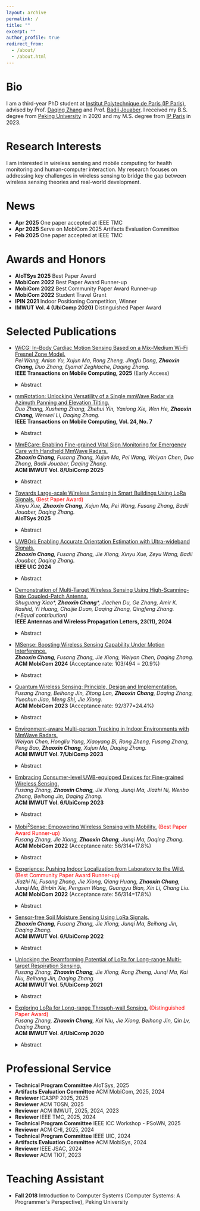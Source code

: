 ```yaml
---
layout: archive
permalink: /
title: ""
excerpt: ""
author_profile: true
redirect_from: 
  - /about/
  - /about.html
---
```


Bio
======
I am a third-year PhD student at [Institut Polytechnique de Paris (IP Paris)](https://www.ip-paris.fr/en), advised by Prof. [Daqing Zhang](https://scholar.google.com.hk/citations?hl=en&user=qn8CqEYAAAAJ&view_op=list_works&sortby=pubdate) and Prof. [Badii Jouaber](https://badiijouaber.wp.imtbs-tsp.eu/en/biography/). I received my B.S. degree from [Peking University](https://english.pku.edu.cn/) in 2020 and my M.S. degree from [IP Paris](https://www.ip-paris.fr/en) in 2023.

Research Interests
======
I am interested in wireless sensing and mobile computing for health monitoring and human-computer interaction. My research focuses on addressing key challenges in wireless sensing to bridge the gap between wireless sensing theories and real-world development.

News
======

- **Apr 2025** One paper accepted at IEEE TMC
- **Apr 2025** Serve on MobiCom 2025 Artifacts Evaluation Committee
- **Feb 2025** One paper accepted at IEEE TMC


Awards and Honors
======

- **AIoTSys 2025** Best Paper Award
- **MobiCom 2022** Best Paper Award Runner-up
- **MobiCom 2022** Best Community Paper Award Runner-up
- **MobiCom 2022** Student Travel Grant
- **IPIN 2021** Indoor Positioning Competition, Winner
- **IMWUT Vol. 4 (UbiComp 2020)** Distinguished Paper Award

Selected Publications
======

- [WiCG: In-Body Cardiac Motion Sensing Based on a Mix-Medium Wi-Fi Fresnel Zone Model.](https://ieeexplore.ieee.org/document/10978106)\
  *Pei Wang, Anlan Yu, Xujun Ma, Rong Zheng, Jingfu Dong, <strong>Zhaoxin Chang</strong>, Duo Zhang, Djamal Zeghlache, Daqing Zhang.*\
  **IEEE Transactions on Mobile Computing, 2025** (Early Access)
  <details>
    <summary>Abstract</summary>
    <div style="font-size: smaller;">
    Cardiovascular diseases (CVDs) are a leading cause of mortality worldwide, highlighting the critical need for accurate and continuous heart health monitoring. Electrocardiograms (ECG), considered as the golden standard for diagnosing and monitoring heart-related conditions, offer precise measurements but require direct skin contact, limiting their practicality for long-term and everyday use. On the other hand, existing RF sensing techniques that analyze signals reflected off the skin struggle to distinguish micro cardiac motions of the heart due to weak motion amplitude and respiration interference at the chest wall. To overcome these limitations, we introduce WiCG, a novel contact-less cardiac motion monitoring system that employs 2.4 GHz Wi-Fi signals to penetrate the chest and detect subtle cardiac movements. A mix-medium Wi-Fi Fresnel zone model is developed to explain the enhanced phase sensitivity of in-body Wi-Fi signals, which is crucial for accurately detecting cardiac motions. By strategically positioning antennas near the heart, WiCG captures ventricular motions effectively. A novel cardiac Doppler method is proposed to suppress phase noise and interference from static paths and extract the time interval between the systole and diastole of the ventricular. Extensive experiments demonstrate that the proposed system can robustly estimate the R-R and Q-T intervals of human cardiac cycles across 21 subjects and different environments with an average accuracy of 99.22% and 92.8%, achieving performance comparable to ECG.
      </div>
  </details>

- [mmRotation: Unlocking Versatility of a Single mmWave Radar via Azimuth Panning and Elevation Tilting.](https://ieeexplore.ieee.org/document/10878446)\
  *Duo Zhang, Xusheng Zhang, Zhehui Yin, Yaxiong Xie, Wen He, **Zhaoxin Chang**, Wenwei Li, Daqing Zhang.*\
  **IEEE Transactions on Mobile Computing, Vol. 24, No. 7**
  <details>
    <summary>Abstract</summary>
    <div style="font-size: smaller;">
    Indoor mmWave-based sensing technologies have garnered substantial interest from both the industrial and academic. Yet, the intrinsic challenge posed by the limited Field-of-View (FOV) of mmWave radars significantly restricts their coverage. This limitation necessitates careful selection of installation positions and orientations to optimize performance, thereby severely curtailing the versatility and widespread adoption of these systems. Traditionally, expanding coverage involved increasing the number of radar units. This paper introduces a novel approach to enhance the FOV by incorporating mobility, achieved by affixing the radar onto a pan-tilt unit capable of rotating along both the horizontal and azimuthal. Nevertheless, the disparity between the pan-tilt and the radar presents significant challenges for accurately rotating the radar's orientation. To mitigate this, we propose an automated calibration algorithm for radar and pan-tilt, ensuring precise calibration. Additionally, we have devised a radar orientation adjustment algorithm intended to automatically align the radar's FOV with the positions of detected objects to facilitate various applications. Through three case studies, we have demonstrated that mmRotation can greatly expand the sensing range, enabling support for multiple applications on a single radar, such as vital signs monitoring and fall detection. Comprehensive experimental results underscore that our system surpasses the current state-of-the-art (SOTA).
      </div>
  </details>

- [MmECare: Enabling Fine-grained Vital Sign Monitoring for Emergency Care with Handheld MmWave Radars.](https://doi.org/10.1145/3699766)\
  *<strong>Zhaoxin Chang</strong>, Fusang Zhang, Xujun Ma, Pei Wang, Weiyan Chen, Duo Zhang, Badii Jouaber, Daqing Zhang.* \
  **ACM IMWUT Vol. 8/UbiComp 2025**
  <details>
    <summary>Abstract</summary>
      <p align="center">
        <img src="/files/mmecare.png" alt="图片描述" width="700px">
      </p>
    <div style="font-size: smaller;">
    Fine-grained vital sign monitoring in emergency care is crucial for accurately assessing patient conditions, predicting disease progression, and formulating effective rescue plans. In non-hospital settings, limited equipment often necessitates manual observation of respiration and heartbeat, which can lead to significant errors. Contactless monitoring using wireless signals offers a promising alternative. Unlike traditional systems that require stationary devices for contactless sensing, handheld devices are more practical for rescuers during emergency care. However, sensing performance can be severely compromised by involuntary hand movements. Previous research has achieved respiration monitoring with handheld devices, but the randomness of hand motion still prevents reliable heartbeat monitoring. In this paper, we first demonstrate that the key to mitigating the effects of device motion lies in accurately estimating the motion direction. We then introduce a novel method that uses two static objects, i.e., corner reflectors, to precisely estimate the random motion direction of the device. These reflectors can be quickly and easily deployed by the rescuer before initiating vital sign monitoring, enabling a more thorough elimination of device motion effects. Comprehensive experiments validate the effectiveness of our solution using mmWave radar. Real-world tests demonstrate that our system can accurately monitor both respiration and heartbeat with handheld devices, significantly enhancing emergency medical response by improving the accuracy and feasibility of vital sign monitoring in urgent situations.
      </div>
  </details>

- [Towards Large-scale Wireless Sensing in Smart Buildings Using LoRa Signals.](https://zhaoxin-chang.github.io/) <font color=red font-weight=bold>(Best Paper Award)</font>\
  *Xinyu Xue, <strong>Zhaoxin Chang</strong>, Xujun Ma, Pei Wang, Fusang Zhang, Badii Jouaber, Daqing Zhang.* \
  **AIoTSys 2025**
  <details>
    <summary>Abstract</summary>
    <div style="font-size: smaller;">
    With the increased need for intelligent functions in smart buildings, the ability to sense the states of human subjects becomes essential. In recent years, wireless signals have demonstrated strong capability for contactless sensing. However, most wireless sensing systems currently focus on room-level scenarios. The deployment challenges and solutions in large-scale scenarios have not been sufficiently investigated. In this paper, we take the first step to explore the feasibility of utilizing LoRa signals for large-scale sensing, leveraging their advantages in wide-area sensing capabilities. However, given the fixed deployment in buildings, the sensing coverage of each device is likely to mismatch with the desired sensing area of interest (AoI). To address this challenge, we first investigate the factors affecting sensing coverage. Then, we propose to control the sensing coverage by adjusting hardware parameters, enabling human presence detection within the desired area. The effectiveness of the proposed method is validated through benchmark experiments and two case studies in real-world environments.
      </div>
  </details>

- [UWBOri: Enabling Accurate Orientation Estimation with Ultra-wideband Signals.](https://ieeexplore.ieee.org/document/10925144)\
  *<strong>Zhaoxin Chang</strong>, Fusang Zhang, Jie Xiong, Xinyu Xue, Zeyu Wang, Badii Jouaber, Daqing Zhang.* \
  **IEEE UIC 2024**
  <details>
    <summary>Abstract</summary>
      <p align="center">
        <img src="/files/uwbori.png" alt="图片描述" width="700px">
      </p>
    <div style="font-size: smaller;">
    The development of smart devices has highlighted the need for human-device interaction. A key aspect of this interaction lies in the estimation of the physical orientation of the device, which is crucial for various applications. Conventional methods employing Inertial Measurement Units (IMU) encounter limitations such as cumulative errors and magnetic interference. In this paper, we propose UWBOri, a novel method for orientation estimation using Ultra-wideband (UWB) technology. UWB technology, which is increasingly integrated into smart devices, offers superior ranging accuracy owing to its large bandwidth. By leveraging the localization information obtained between a fixed UWB-equipped anchor device and the user device, UWBOri can accurately estimate the orientation of the user device. The efficacy of UWBOri has been validated through extensive laboratory experiments designed to evaluate the accuracy of orientation estimation. Furthermore, we demonstrate the practical applicability of UWBOri in two distinct scenarios: IoT device selection and augmented reality (AR). These applications illustrate the potential of our solution in real-world scenarios.
      </div>
  </details>

- [Demonstration of Multi-Target Wireless Sensing Using High-Scanning-Rate Coupled-Patch Antenna.](https://ieeexplore.ieee.org/abstract/document/10602751)\
  *Shuguang Xiao\*, **Zhaoxin Chang**\*, Jiachen Du, Ge Zhang, Amir K. Rashid, Yi Huang, Chaijie Duan, Daqing Zhang, Qingfeng Zhang. (\*Equal contribution)*\
  **IEEE Antennas and Wireless Propagation Letters, 23(11), 2024**
  <details>
    <summary>Abstract</summary>
      <p align="center">
        <img src="/files/FSA.png" alt="图片描述" width="500px">
      </p>
    <div style="font-size: smaller;">
    This paper proposes a frequency-diverse multi-target wireless sensing system for integrated sensing and communication (ISAC) applications. A coupled-patch antenna (CPA) with frequency-dependent beam scanning capability is employed as the key component for multi-target localization and respiration detection. Owing to the high scanning rate of 25.8° per 1% bandwidth, the designed CPA is able to continuously scan an angle range of 93° across broadside as frequency varies from 3.26 GHz to 3.38 GHz, which well fits the ISAC application in Sub-6 GHz frequency. Four examples are given to demonstrate the benefit of high-scanning-rate CPA for multi-target localization, respiration detection, and surrounding interference mitigation.
      </div>
  </details>

- [MSense: Boosting Wireless Sensing Capability Under Motion Interference.](https://dl.acm.org/doi/10.1145/3636534.3649350)\
  *<strong>Zhaoxin Chang</strong>, Fusang Zhang, Jie Xiong, Weiyan Chen, Daqing Zhang.* \
  **ACM MobiCom 2024** (Acceptance rate: 103/494 = 20.9%)
  <details>
    <summary>Abstract</summary>
      <p align="center">
        <img src="/files/MSense.png" alt="图片描述" width="500px">
      </p>
    <div style="font-size: smaller;">
    Wireless signals have been widely utilized for human sensing. However, wireless sensing systems face a fundamental limitation, i.e., the wireless device must keep static during the sensing process. Also, when sensing fine-grained human motions such as respiration, the human target is required to stay stationary. This is because wireless sensing relies on signal variations for sensing. When device is moving or human body is moving, the signal variation caused by the target area (e.g., chest for respiration sensing) is mixed with the signal variation induced by device or other body parts, failing wireless sensing. In this paper, we propose MSense, a general solution to deal with motion interference from wireless device and/or human body, moving wireless sensing one step forward towards real-life adoption. We establish the sensing model by taking both device motion and interfering body motion into consideration. By extracting the effect of body and device motions through pure signal processing, the motion interference can be removed to achieve accurate target sensing. Comprehensive experiments demonstrate the effectiveness of the proposed scheme. The achieved solution is general and can be applied to different sensing tasks involving both periodic and aperiodic motions.
      </div>
  </details>

- [Quantum Wireless Sensing: Principle, Design and Implementation.](https://dl.acm.org/doi/10.1145/3570361.3613258)\
  *Fusang Zhang, Beihong Jin, Zitong Lan, **Zhaoxin Chang**, Daqing Zhang, Yuechun Jiao, Meng Shi, Jie Xiong.*\
  **ACM MobiCom 2023** (Acceptance rate: 92/377=24.4%)
  <details>
    <summary>Abstract</summary>
    <p align="center">
        <img src="/files/quantum.png" alt="图片描述" width="800px">
    </p>
    <div style="font-size: smaller;">
    Recent years have witnessed a tremendous amount of interest in wireless sensing, i.e., instead of employing traditional sensors, wireless signal is utilized for sensing purposes. Contact-free wireless sensing has been successfully demonstrated using various RF signals such as WiFi, RFID, LoRa, and mmWave, enabling a large range of applications. However, limited by hardware thermal noise, the granularity of RF sensing is still relatively coarse. In this paper, instead of using the macro signal power/phase for sensing, we propose the first quantum wireless sensing system, which uses the micro energy level of atoms for sensing, improving the sensing granularity by an order of magnitude. The proposed quantum wireless sensing system is capable of utilizing a wide spectrum of frequencies (e.g., 2.4 GHz, 5 GHz and 28 GHz) for sensing. We demonstrate the superior performance of quantum wireless sensing with two widely-used signals, i.e., WiFi and 28 GHz millimeter wave. We show that quantum wireless sensing can push the sensing granularity of WiFi from millimeter level to sub-millimeter level and push the sensing granularity of millimeter wave to micrometer level.
      </div>
  </details>

- [Environment-aware Multi-person Tracking in Indoor Environments with MmWave Radars.](https://dl.acm.org/doi/10.1145/3610902)\
  *Weiyan Chen, Hongliu Yang, Xiaoyang Bi, Rong Zheng, Fusang Zhang, Peng Bao, **Zhaoxin Chang**, Xujun Ma, Daqing Zhang.*\
  **ACM IMWUT Vol. 7/UbiComp 2023**
  <details>
    <summary>Abstract</summary>
      <p align="center">
        <img src="/files/multitarget.png" alt="图片描述" width="800px">
      </p>
    <div style="font-size: smaller;">
    Device-free indoor localization and tracking using commercial millimeter wave radars have attracted much interest lately due to their non-intrusive nature and high spatial resolution. However, it is challenging to achieve high tracking accuracy due to rich multipath reflection and occlusion in indoor environments. Static objects with non-negligible reflectance of mmWave signals interact with moving human subjects and generate time-varying multipath ghosts and shadow ghosts, which can be easily confused as real subjects. To characterize the complex interactions, we first develop a geometric model that estimates the location of multipath ghosts given the locations of humans and static reflectors. Based on this model, the locations of static reflectors that form a reflection map are automatically estimated from received radar signals as a single person traverses the environment along arbitrary trajectories. The reflection map allows for the elimination of multipath and shadow ghost interference as well as the augmentation of weakly reflected human subjects in occluded areas. The proposed environment-aware multi-person tracking system can generate reflection maps with a mean error of 15.5cm and a 90-percentile error of 30.3cm, and achieve multi-person tracking accuracy with a mean error of 8.6cm and a 90-percentile error of 17.5cm, in four representative indoor spaces with diverse subjects using a single mmWave radar.
      </div>
  </details>

- [Embracing Consumer-level UWB-equipped Devices for Fine-grained Wireless Sensing.](https://dl.acm.org/doi/10.1145/3569487)\
  *Fusang Zhang, **Zhaoxin Chang**, Jie Xiong, Junqi Ma, Jiazhi Ni, Wenbo Zhang, Beihong Jin, Daqing Zhang.*\
  **ACM IMWUT Vol. 6/UbiComp 2023**
  <details>
    <summary>Abstract</summary>
      <p align="center">
        <img src="/files/uwb.png" alt="图片描述" width="500px">
      </p>
    <div style="font-size: smaller;">
    RF sensing has been actively exploited in the past few years to enable novel IoT applications. Among different wireless technologies, WiFi-based sensing is most popular owing to the pervasiveness of WiFi infrastructure. However, one critical issue associated with WiFi sensing is that the information required for sensing can not be obtained from consumer-level devices such as smartphones or smart watches. The commonly-seen WiFi devices in our everyday lives actually can not be utilized for sensing. Instead, dedicated hardware with a specific WiFi card (e.g., Intel 5300) needs to be used for WiFi sensing. This paper involves Ultra-Wideband (UWB) into the ecosystem of RF sensing and makes RF sensing work on consumer-level hardware such as smartphones and smart watches for the first time. We propose a series of methods to realize UWB sensing on consumer-level electronics without any hardware modification. By leveraging fine-grained human respiration monitoring as the application example, we demonstrate that the achieved performance on consumer-level electronics is comparable to that achieved using dedicated UWB hardware. We show that UWB sensing hosted on consumer-level electronics is able to achieve fine granularity, robustness against interference and also multi-target sensing, pushing RF sensing one step towards real-life adoption.
      </div>
  </details>

- [Mobi$^2$Sense: Empowering Wireless Sensing with Mobility.](https://dl.acm.org/doi/10.1145/3495243.3560518) <font color=red font-weight=bold>(Best Paper Award Runner-up)</font>\
  *Fusang Zhang, Jie Xiong, **Zhaoxin Chang**, Junqi Ma, Daqing Zhang.*\
  **ACM MobiCom 2022** (Acceptance rate: 56/314=17.8%)
  <details>
    <summary>Abstract</summary>
      <p align="center">
        <img src="/files/Mobi2Sense.png" alt="图片描述" width="500px">
      </p>
    <div style="font-size: smaller;">
    Besides the conventional communication function, wireless signals are actively exploited for sensing purposes recently. However, a missing component of existing wireless sensing is sensing under device motions. This is challenging because device motions can easily overwhelm target motions such as chest displacement used for respiration sensing. This paper takes a first step in the direction of involving device mobility into the ecosystem of wireless sensing. Owning to the miniaturization and low cost of ultra-wideband (UWB) chip in recent years, we propose to integrate the accuracy of UWB sensing with mobility to support truly ubiquitous wireless sensing. We propose Mobi2Sense, a system design to support sensing under device motions. We propose novel signal processing schemes to remove the effect of device motions on sensing and prototype Mobi2Sense using commodity UWB hardware. Real-world applications demonstrate that even in the presence of device motions, fine-grained Mobi2Sense is able to capture subtle target motions to "hear" music, "see" human respiration, and "recognize" multi-target gestures at a high accuracy.
    </div>
  </details>

- [Experience: Pushing Indoor Localization from Laboratory to the Wild.](https://dl.acm.org/doi/10.1145/3495243.3560546) <font color=red font-weight=bold>(Best Community Paper Award Runner-up)</font>\
  *Jiazhi Ni, Fusang Zhang, Jie Xiong, Qiang Huang, **Zhaoxin Chang**, Junqi Ma, Binbin Xie, Pengsen Wang, Guangyu Bian, Xin Li, Chang Liu.*\
  **ACM MobiCom 2022** (Acceptance rate: 56/314=17.8%)
  <details>
    <summary>Abstract</summary>
     <p align="center">
        <img src="/files/wifi.png" alt="图片描述" width="600px">
      </p>
    <div style="font-size: smaller;">
    While GPS-based outdoor localization has become a norm, very few indoor localization systems have been deployed and used. In this paper, we share our 5-year experience on the design, development and evaluation of a large-scale WiFi indoor localization system. We address practical challenges encountered to bridge the gap between indoor localization research in the laboratory and system deployment in the wild. The system is currently used in 1469 shopping malls, 393 office buildings and 35 hospitals across 35 cities to provide location service to millions of users on a daily basis. We hope the shared experience can benefit the design of real-world indoor localization systems and the practical problems identified can change the focus of indoor localization research. We released our dataset that contains fingerprints collected from 1469 shopping malls and one office building.
      </div>
  </details>

- [Sensor-free Soil Moisture Sensing Using LoRa Signals.](https://dl.acm.org/doi/10.1145/3534608)\
  *<strong>Zhaoxin Chang</strong>, Fusang Zhang, Jie Xiong, Junqi Ma, Beihong Jin, Daqing Zhang.* \
  **ACM IMWUT Vol. 6/UbiComp 2022**
  <details>
    <summary>Abstract</summary>
      <p align="center">
        <img src="/files/soil.png" alt="图片描述" width="500px">
      </p>
    <div style="font-size: smaller;">
    Soil moisture sensing is one of the most important components in smart agriculture. It plays a critical role in increasing crop yields and reducing water waste. However, existing commercial soil moisture sensors are either expensive or inaccurate, limiting their real-world deployment. In this paper, we utilize wide-area LoRa signals to sense soil moisture without a need of dedicated soil moisture sensors. Different from traditional usage of LoRa in smart agriculture which is only for sensor data transmission, we leverage LoRa signal itself as a powerful sensing tool. The key insight is that the dielectric permittivity of soil which is closely related to soil moisture can be obtained from phase readings of LoRa signals. Therefore, antennas of a LoRa node can be placed in the soil to capture signal phase readings for soil moisture measurements. Though promising, it is non-trivial to extract accurate phase information due to unsynchronization of LoRa transmitter and receiver. In this work, we propose to include a low-cost switch to equip the LoRa node with two antennas to address the issue. We develop a delicate chirp ratio approach to cancel out the phase offset caused by transceiver unsynchronization to extract accurate phase information. The proposed system design has multiple unique advantages including high accuracy, robustness against motion interference and large sensing range for large-scale deployment in smart agriculture. Experiments with commodity LoRa nodes show that our system can accurately estimate soil moisture at an average error of 3.1%, achieving a performance comparable to high-end commodity soil moisture sensors. Field studies show that the proposed system can accurately sense soil moisture even when the LoRa gateway is 100 m away from the LoRa node, enabling wide-area soil moisture sensing for the first time.
    </div>
  </details>
  
- [Unlocking the Beamforming Potential of LoRa for Long-range Multi-target Respiration Sensing.](https://dl.acm.org/doi/abs/10.1145/3463526)\
  *Fusang Zhang, **Zhaoxin Chang**, Jie Xiong, Rong Zheng, Junqi Ma, Kai Niu, Beihong Jin, Daqing Zhang.*\
  **ACM IMWUT Vol. 5/UbiComp 2021**
  <details>
    <summary>Abstract</summary>
      <p align="center">
        <img src="/files/beamforming.png" alt="图片描述" width="200px">
      </p>
    <div style="font-size: smaller;">
    Despite extensive research effort in contact-free sensing using RF signals in the last few years, there still exist significant barriers preventing their wide adoptions. One key issue is the inability to sense multiple targets due to the intrinsic nature of relying on reflection signals for sensing: the reflections from multiple targets get mixed at the receiver and it is extremely difficult to separate these signals to sense each individual. This problem becomes even more severe in long-range LoRa sensing because the sensing range is much larger compared to WiFi and acoustic based sensing. In this work, we address the challenging multi-target sensing issue, moving LoRa sensing one big step towards practical adoption. The key idea is to effectively utilize multiple antennas at the LoRa gateway to enable spatial beamforming to support multi-target sensing. While traditional beamforming methods adopted in WiFi and Radar systems rely on accurate channel information or transmitter-receiver synchronization, these requirements can not be satisfied in LoRa systems: the transmitter and receiver are not synchronized and no channel state information can be obtained from the cheap LoRa nodes. Another interesting observation is that while beamforming helps to increase signal strength, the phase/amplitude information which is critical for sensing can get corrupted during the beamforming process, eventually compromising the sensing capability. In this paper, we propose novel signal processing methods to address the issues above to enable long-range multi-target reparation sensing with LoRa. Extensive experiments show that our system can monitor the respiration rates of five human targets simultaneously at an average accuracy of 98.1%.
    </div>
  </details>
  
- [Exploring LoRa for Long-range Through-wall Sensing.](https://dl.acm.org/doi/abs/10.1145/3397326) <font color=red font-weight=bold>(Distinguished Paper Award)</font>\
  *Fusang Zhang, **Zhaoxin Chang**, Kai Niu, Jie Xiong, Beihong Jin, Qin Lv, Daqing Zhang.*\
  **ACM IMWUT Vol. 4/UbiComp 2020**
  <details>
    <summary>Abstract</summary>
     <p align="center">
        <img src="/files/lora.png" alt="图片描述" width="500px">
      </p>
    <div style="font-size: smaller;">
    Wireless signals have been extensively utilized for contactless sensing in the past few years. Due to the intrinsic nature of employing the weak target-reflected signal for sensing, the sensing range is limited. For instance, WiFi and RFID can achieve 3-6 meter sensing range while acoustic-based sensing is limited to less than one meter. In this work, we identify exciting sensing opportunities with LoRa, which is the new long-range communication technology designed for IoT communication. We explore the sensing capability of LoRa, both theoretically and experimentally. We develop the sensing model to characterize the relationship between target movement and signal variation, and propose novel techniques to increase LoRa sensing range to over 25 meters for human respiration sensing. We further build a prototype system which is capable of sensing both coarse-grained and fine-grained human activities. Experimental results show that (1) human respiration can still be sensed when the target is 25 meters away from the LoRa devices, and 15 meters away with a wall in between; and (2) human walking (both displacement and direction) can be tracked accurately even when the target is 30 meters away from the LoRa transceiver pair.
    </div>
  </details>

Professional Service
======

- **Technical Program Committee** AIoTSys, 2025
- **Artifacts Evaluation Committee** ACM MobiCom, 2025, 2024
- **Reviewer** ICA3PP 2025, 2025
- **Reviewer** ACM TOSN, 2025
- **Reviewer** ACM IMWUT, 2025, 2024, 2023
- **Reviewer** IEEE TMC, 2025, 2024
- **Technical Program Committee** IEEE ICC Workshop - PSoWN, 2025
- **Reviewer** ACM CHI, 2025, 2024
- **Technical Program Committee** IEEE UIC, 2024
- **Artifacts Evaluation Committee** ACM MobiSys, 2024
- **Reviewer** IEEE JSAC, 2024
- **Reviewer** ACM TIOT, 2023

Teaching Assistant
======

- **Fall 2018** Introduction to Computer Systems (Computer Systems: A Programmer's Perspective), Peking University
